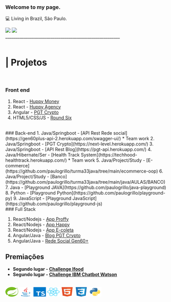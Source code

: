 ### Welcome to my page.

💻 Living in Brazil, São Paulo.

<div>
    <a href="https://twitter.com/PauloGrillo94" target="_blank"><img src="https://img.shields.io/badge/Twitter-1DA1F2?style=for-the-badge&logo=twitter&logoColor=white" target="_blank"></a>
  <a href="https://www.linkedin.com/in/paulo-augusto-grillo/" target="_blank"><img src="https://img.shields.io/badge/-LinkedIn-%230077B5?style=for-the-badge&logo=linkedin&logoColor=white" target="_blank"></a> 
</div>
________________________________________________________
<br><br>

# | Projetos
<br>

### Front end 
1.  React - [Huppy Money](https://huppymoney.vercel.app/)
2.  React - [Huppy Agency ](https://huppy-agency.netlify.app/)
3.  Angular - [PGT Crypto](https://pgt-crypto.netlify.app/)
4.  HTML5/CSS/JS - [Round Six](https://roundsix-project.netlify.app/)
<br>
### Back-end 
1. Java/Springboot - [API Rest Rede social](https://gen60plus-api-2.herokuapp.com/swagger-ui/) * Team work
2. Java/Springboot - [PGT Crypto](https://next-level.herokuapp.com/)
3. Java/Springboot - [API Rest Blog](https://pgt-api.herokuapp.com/)
4. Java/Hibernate/Ser - [Health Track System](https://techhood-healthtrack.herokuapp.com/) * Team work
5. Java/Project/Study - [E-commerce](https://github.com/paulogrillo/turma33java/tree/main/ecommerce-oop) 
6. Java/Project/Study - [Banco](https://github.com/paulogrillo/turma33java/tree/main/java/AULAS/BANCO)
7. Java - [Playground JAVA](https://github.com/paulogrillo/java-playground)
8. Python - [Playground Python](https://github.com/paulogrillo/playground-py)
9. JavaScript - [Playground JavaScript](https://github.com/paulogrillo/playground-js)
<br>
### Full Stack

1. React/Nodejs - [App Proffy](https://proffy-rouge.vercel.app/)
2. React/Nodejs - [App Happy](https://happy-livid.vercel.app/)
3. React/Nodejs - [App E-coleta](https://next-level.herokuapp.com/)
4. Angular/Java - [Blog PGT Crypto](https://pgt-crypto.netlify.app/)
5. Angular/Java - [Rede Social Gen60+](https://gen60plus.netlify.app/)


## Premiações 
<b>

* Segundo lugar - [Challenge Ifood ](https://challenge-ifood.vercel.app/home)
* Segundo lugar - [Challenge IBM Chatbot Watson](https://laura-website.vercel.app/)



<div style="display: inline_block"><br>
<img align="center" alt="paulo-Js" height="30" width="40" src="https://raw.githubusercontent.com/devicons/devicon/master/icons/spring/spring-original.svg">
<img align="center" alt="paulo-Python" height="30" width="40" src="https://raw.githubusercontent.com/devicons/devicon/master/icons/java/java-original.svg">
<img align="center" alt="paulo-Ts" height="30" width="40" src="https://raw.githubusercontent.com/devicons/devicon/master/icons/typescript/typescript-plain.svg">
<img align="center" alt="paulo-React" height="30" width="40" src="https://raw.githubusercontent.com/devicons/devicon/master/icons/react/react-original.svg">
<img align="center" alt="paulo-HTML" height="30" width="40" src="https://raw.githubusercontent.com/devicons/devicon/master/icons/html5/html5-original.svg">
<img align="center" alt="paulo-CSS" height="30" width="40" src="https://raw.githubusercontent.com/devicons/devicon/master/icons/css3/css3-original.svg">
<img align="center" alt="paulo-Python" height="30" width="40" src="https://raw.githubusercontent.com/devicons/devicon/master/icons/python/python-original.svg">

